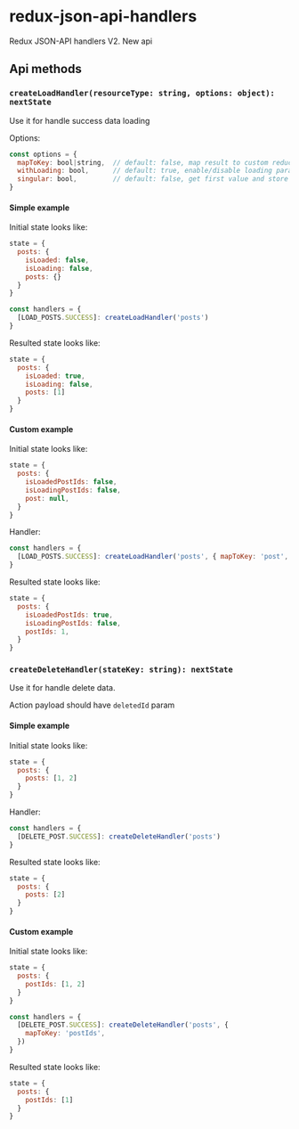 # redux-json-api-handlers

Redux JSON-API handlers V2. New api

## Api methods

### `createLoadHandler(resourceType: string, options: object): nextState`
Use it for handle success data loading

Options: 
```js
const options = {
  mapToKey: bool|string,  // default: false, map result to custom reducer key
  withLoading: bool,      // default: true, enable/disable loading params
  singular: bool,         // default: false, get first value and store it
}
```

#### Simple example
Initial state looks like: 
```js
state = {
  posts: {
    isLoaded: false,
    isLoading: false,
    posts: {}
  }
}
```
```js
const handlers = {
  [LOAD_POSTS.SUCCESS]: createLoadHandler('posts')
}
```
Resulted state looks like: 
```js
state = {
  posts: {
    isLoaded: true,
    isLoading: false,
    posts: [1]
  }
}
```

#### Custom example
Initial state looks like: 
```js
state = {
  posts: {
    isLoadedPostIds: false,
    isLoadingPostIds: false,
    post: null,
  }
}
```
Handler:
```js
const handlers = {
  [LOAD_POSTS.SUCCESS]: createLoadHandler('posts', { mapToKey: 'post', singular: true })
}
```
Resulted state looks like: 
```js
state = {
  posts: {
    isLoadedPostIds: true,
    isLoadingPostIds: false,
    postIds: 1,
  }
}
```


### `createDeleteHandler(stateKey: string): nextState`
Use it for handle delete data.

Action payload should have `deletedId` param

#### Simple example
Initial state looks like: 
```js
state = {
  posts: {
    posts: [1, 2]
  }
}
```
Handler:
```js
const handlers = {
  [DELETE_POST.SUCCESS]: createDeleteHandler('posts')
}
```
Resulted state looks like: 
```js
state = {
  posts: {
    posts: [2]
  }
}
```

#### Custom example
Initial state looks like: 
```js
state = {
  posts: {
    postIds: [1, 2]
  }
}
```
```js
const handlers = {
  [DELETE_POST.SUCCESS]: createDeleteHandler('posts', {
    mapToKey: 'postIds',
  })
}
```
Resulted state looks like: 
```js
state = {
  posts: {
    postIds: [1]
  }
}
```
